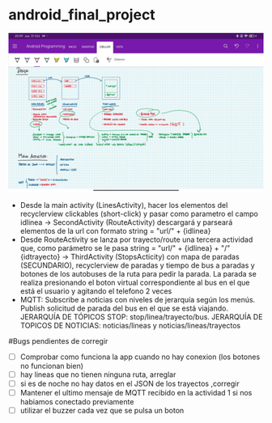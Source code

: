 # android_final_project

![alt text](https://github.com/alvarorp19/android_final_project/blob/main/Screenshot_2024-10-31-20-09-37-609_com.microsoft.office.onenote.jpg)

- Desde la main activity (LinesActivity), hacer los elementos del recyclerview clickables (short-click) y pasar como parametro el campo idlinea -> SecondActivity (RouteActivity) descargará y parseará elementos de la url con formato string = "url/" + {idlinea}
- Desde RouteActivity se lanza por trayecto/route una tercera actividad que, como parámetro se le pasa string = "url/" + {idlinea} + "/" {idtrayecto} -> ThirdActivity (StopsActicity) con mapa de paradas (SECUNDARIO), recyclerview de paradas y tiempo de bus a paradas y botones de los autobuses de la ruta para pedir la parada. La parada se realiza presionando el boton virtual correspondiente al bus en el que está el usuario y agitando el telefono 2 veces
- MQTT: Subscribe a noticias con niveles de jerarquía según los menús. Publish solicitud de parada del bus en el que se está viajando. JERARQUÍA DE TÓPICOS STOP: stop/linea/trayecto/bus. JERARQUÍA DE TOPICOS DE NOTICIAS: noticias/lineas y noticias/lineas/trayectos


#Bugs pendientes de corregir

- [ ] Comprobar como funciona la app cuando no hay conexion (los botones no funcionan bien)
- [ ] hay lineas que no tienen ninguna ruta, arreglar
- [ ] si es de noche no hay datos en el JSON de los trayectos ,corregir
- [ ] Mantener el ultimo mensaje de MQTT recibido en la actividad 1 si nos habiamos conectado previamente
- [ ] utilizar el buzzer cada vez que se pulsa un boton
